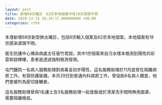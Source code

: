 ```yaml
---
layout: post
title: 新增68宗確診　62宗本地個案中有18宗源頭不明
date: 2020-12-31 16:34:17.000000000 +08:00
categories: rthk
---
```


本港新增68宗新型肺炎確診，包括6宗輸入個案及62宗本地個案，本地個案有18宗感染源頭不明。　

衞生防護中心傳染病處主任張竹君說，其中1宗個案來自污水樣本檢測到陽性的彩雲邨啟輝樓，患者是透過強制檢測發現。

屯門醫院一名病人服務助理對病毒呈初步陽性，這名服務助理於11月底曾在隔離病房工作，有穿防護裝備，本月29日到普通內科病房工作，曾協助6名病人餵食，他們會被列為密切接觸者。

這名服務助理曾與1名護士及3名服務助理一起食飯或於清潔洗手間時無用面罩，需要隔離檢疫。
